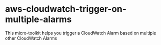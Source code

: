 # aws-cloudwatch-trigger-on-multiple-alarms
This micro-toolkit helps you trigger a CloudWatch Alarm based on multiple other CloudWatch Alarms
